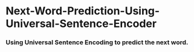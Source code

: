 # Next-Word-Prediction-Using-Universal-Sentence-Encoder

### Using Universal Sentence Encoding to predict the next word.
